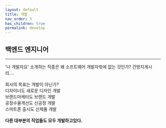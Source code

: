 ```yaml
---
layout: default
title: 개발
nav_order: 3
has_children: true
permalink: develop
---
```

  
## 백엔드 엔지니어

---
'나 개발자요' 소개하는 직종은 왜 소프트웨어 개발자밖에 없는 것인가? 건방지게시리....  
<br/>
회사의 목표는 개발이 아닌가?  
디자이너도 새로운 디자인 개발  
브랜드마케터도 브랜드 개발  
공정수율개선도 신공정 개발  
스마트폰 출시도 신제품 개발​  
<br/>
**다른 대부분의 직업들도 모두 개발하고있다.**

